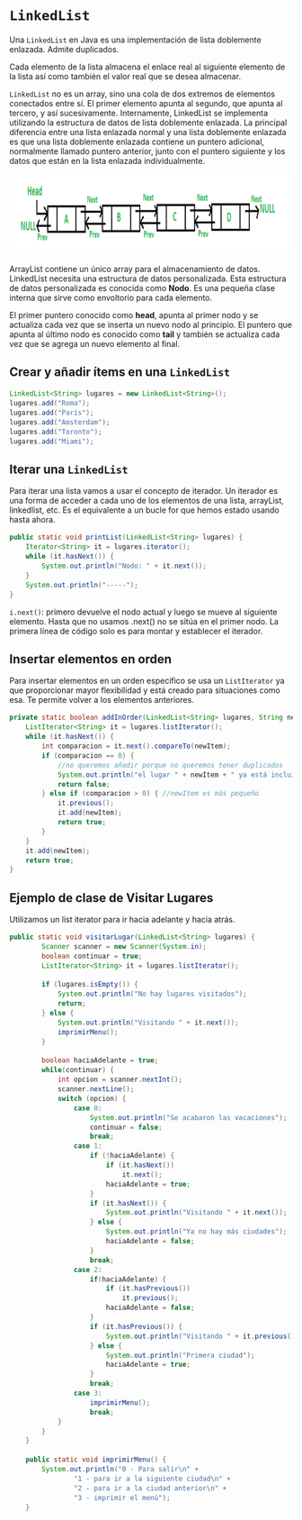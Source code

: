 # `LinkedList`

Una `LinkedList` en Java es una implementación de lista doblemente enlazada. Admite duplicados.

Cada elemento de la lista almacena el enlace real al siguiente elemento de la lista así como también el valor real que se desea almacenar.

`LinkedList` no es un array, sino una cola de dos extremos de elementos conectados entre sí. El primer elemento apunta al segundo, que apunta al tercero, y así sucesivamente. Internamente, LinkedList se implementa utilizando la estructura de datos de lista doblemente enlazada. La principal diferencia entre una lista enlazada normal y una lista doblemente enlazada es que una lista doblemente enlazada contiene un puntero adicional, normalmente llamado puntero anterior, junto con el puntero siguiente y los datos que están en la lista enlazada individualmente.

![LinkedList](../img/ud6/linkedlist1.png)

ArrayList contiene un único array para el almacenamiento de datos. LinkedList necesita una estructura de datos personalizada. Esta estructura de datos personalizada es conocida como **Nodo**. Es una pequeña clase interna que sirve como envoltorio para cada elemento.

El primer puntero conocido como **head**, apunta al primer nodo y se actualiza cada vez que se inserta un nuevo nodo al principio. El puntero que apunta al último nodo es conocido como **tail** y también se actualiza cada vez que se agrega un nuevo elemento al final.

## Crear y añadir ítems en una `LinkedList`

```java
LinkedList<String> lugares = new LinkedList<String>();
lugares.add("Roma");
lugares.add("París");
lugares.add("Amsterdam");
lugares.add("Toronto");
lugares.add("Miami");
```

## Iterar una `LinkedList`

Para iterar una lista vamos a usar el concepto de iterador. Un iterador es una forma de acceder a cada uno de los elementos de una lista, arrayList, linkedlist, etc. Es el equivalente a un bucle for que hemos estado usando hasta ahora.

```java
public static void printList(LinkedList<String> lugares) {
    Iterator<String> it = lugares.iterator();
    while (it.hasNext()) {
        System.out.println("Nodo: " + it.next());
    }
    System.out.println("-----");
}
```

`i.next()`: primero devuelve el nodo actual y luego se mueve al siguiente elemento.
Hasta que no usamos .next() no se sitúa en el primer nodo.
La primera línea de código solo es para montar y establecer el iterador.

## Insertar elementos en orden

Para insertar elementos en un orden específico se usa un `ListIterator` ya que proporcionar mayor flexibilidad y está creado para situaciones como esa. Te permite volver a los elementos anteriores.

```java
private static boolean addInOrder(LinkedList<String> lugares, String newItem) {
    ListIterator<String> it = lugares.listIterator();
    while (it.hasNext()) {
        int comparacion = it.next().compareTo(newItem);
        if (comparacion == 0) {
            //no queremos añadir porque no queremos tener duplicados
            System.out.println("el lugar " + newItem + " ya está incluido");
            return false;
        } else if (comparacion > 0) { //newItem es más pequeño
            it.previous();
            it.add(newItem);
            return true;
        }
    }
    it.add(newItem);
    return true;
}
```

## Ejemplo de clase de Visitar Lugares

Utilizamos un list iterator para ir hacia adelante y hacia atrás.

```java
public static void visitarLugar(LinkedList<String> lugares) {
        Scanner scanner = new Scanner(System.in);
        boolean continuar = true;
        ListIterator<String> it = lugares.listIterator();

        if (lugares.isEmpty()) {
            System.out.println("No hay lugares visitados");
            return;
        } else {
            System.out.println("Visitando " + it.next());
            imprimirMenu();
        }

        boolean haciaAdelante = true;
        while(continuar) {
            int opcion = scanner.nextInt();
            scanner.nextLine();
            switch (opcion) {
                case 0:
                    System.out.println("Se acabaron las vacaciones");
                    continuar = false;
                    break;
                case 1:
                    if (!haciaAdelante) {
                        if (it.hasNext())
                            it.next();
                        haciaAdelante = true;
                    }
                    if (it.hasNext()) {
                        System.out.println("Visitando " + it.next());
                    } else {
                        System.out.println("Ya no hay más ciudades");
                        haciaAdelante = false;
                    }
                    break;
                case 2:
                    if(haciaAdelante) {
                        if (it.hasPrevious())
                            it.previous();
                        haciaAdelante = false;
                    }
                    if (it.hasPrevious()) {
                        System.out.println("Visitando " + it.previous());
                    } else {
                        System.out.println("Primera ciudad");
                        haciaAdelante = true;
                    }
                    break;
                case 3:
                    imprimirMenu();
                    break;
            }
        }
    }

    public static void imprimirMenu() {
        System.out.println("0 - Para salir\n" +
                "1 - para ir a la siguiente ciudad\n" +
                "2 - para ir a la ciudad anterior\n" +
                "3 - imprimir el menú");
    }
```
